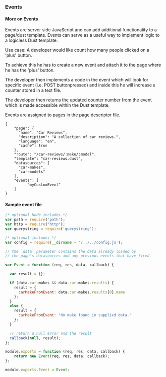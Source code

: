 ### Events

#### More on Events

Events are server side JavaScript and can add additional functionality to a page/dust template. Events can serve as a useful way to implement logic to a logicless Dust template.

Use case:
A developer would like count how many people clicked on a 'plus' button.

To achieve this he has to create a new event and attach it to the page where he has the 'plus' button.

The developer then implements a code in the event which will look for specific event (i.e. POST buttonpressed) and inside this he will increase a counter stored in a text file.

The developer then returns the updated counter number from the event which is made accessible within the Dust template.


Events are assigned to pages in the page descriptor file.

```
{
    "page": {
      "name": "Car Reviews",
      "description": "A collection of car reviews.",
      "language": "en",
      "cache": true
    },
    "route": "/car-reviews/:make/:model",
    "template": "car-reviews.dust",
    "datasources": [
      "car-makes",
      "car-models"
    ],
    "events": [
		  "myCustomEvent"
    ]
}

```

#### Sample event file

```js
/* optional Node includes */
var path = require('path');
var http = require("http");
var querystring = require('querystring');

/* optional includes */
var config = require(__dirname + '/../../config.js');

// the `data` parameter contains the data already loaded by
// the page's datasources and any previous events that have fired

var Event = function (req, res, data, callback) {

  var result = {};

  if (data.car-makes && data.car-makes.results) {
    result = {
      carMakeFromEvent: data.car-makes.results[0].name
    };
  }
  else {
    result = {
      carMakeFromEvent: "No make found in supplied data."
    };
  }

  // return a null error and the result
  callback(null, result);
};

module.exports = function (req, res, data, callback) {
    return new Event(req, res, data, callback);
};

module.exports.Event = Event;

```
